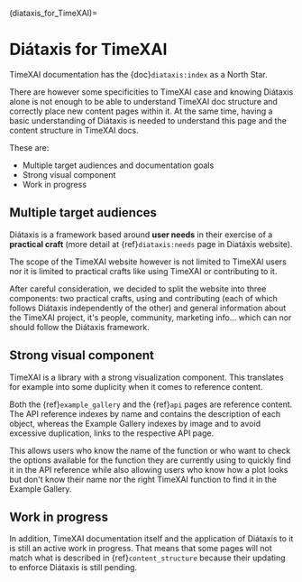 (diataxis_for_TimeXAI)=
# Diátaxis for TimeXAI

TimeXAI documentation has the {doc}`diataxis:index` as a North Star.

There are however some specificities to TimeXAI case and knowing Diátaxis alone
is not enough to be able to understand TimeXAI doc structure and correctly place
new content pages within it.
At the same time, having a basic understanding of Diátaxis is needed to understand
this page and the content structure in TimeXAI docs.

These are:

* Multiple target audiences and documentation goals
* Strong visual component
* Work in progress

## Multiple target audiences
Diátaxis is a framework based around **user needs** in their exercise of a
**practical craft** (more detail at {ref}`diataxis:needs` page in Diatáxis website).

The scope of the TimeXAI website however is not limited to TimeXAI users nor it is limited to practical
crafts like using TimeXAI or contributing to it.

After careful consideration, we decided to split the website into three components:
two practical crafts, using and contributing
(each of which follows Diátaxis independently of the other)
and general information about the TimeXAI project,
it's people, community, marketing info...
which can nor should follow the Diátaxis framework.

## Strong visual component
TimeXAI is a library with a strong visualization component.
This translates for example into some duplicity when it comes to reference content.

Both the {ref}`example_gallery` and the {ref}`api` pages are reference content.
The API reference indexes by name and contains the description of each object,
whereas the Example Gallery indexes by image and to avoid excessive duplication,
links to the respective API page.

This allows users who know the name of the function or who want to check the options
available for the function they are currently using to quickly find it in the
API reference while also allowing users who know how a plot looks but don't know
their name nor the right TimeXAI function to find it in the Example Gallery.

## Work in progress
In addition, TimeXAI documentation itself and the application of Diátaxis to it
is still an active work in progress. That means that some pages will not
match what is described in {ref}`content_structure` because their updating to
enforce Diátaxis is still pending.
